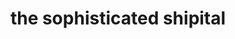 ---
title: "the sophisticated shipital"
product_type: "topcoat"
is_women: 
is_men:
is_unisex: true
is_variant: 
original_price: 80
sale_price: 60
color: "camel"
sizes:
- size: "xxxs"
  stock: 0
- size: "xxs"
  stock: 0
- size: "xs"
  stock: 0
- size: "s"
  stock: 0
- size: "m"
  stock: 0
- size: "l"
  stock: 0
- size: "xl"
  stock: 0
- size: "xxl"
  stock: 0
- size: "xxxl"
  stock: 0

main_alt: "A trailblazing, yet contemporary look for the modern self."
description: "A trailblazing, yet contemporary look for the modern self."
material: "100% hemp"
---
